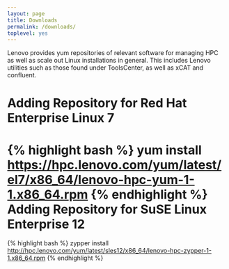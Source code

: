 ```yaml
---
layout: page
title: Downloads
permalink: /downloads/
toplevel: yes
---
```


Lenovo provides yum repositories of relevant software for managing HPC as well
as scale out Linux installations in general.  This includes Lenovo utilities
such as those found under ToolsCenter, as well as xCAT and confluent.

Adding Repository for Red Hat Enterprise Linux 7
============================
{% highlight bash %}
yum install https://hpc.lenovo.com/yum/latest/el7/x86_64/lenovo-hpc-yum-1-1.x86_64.rpm
{% endhighlight %}
Adding Repository for SuSE Linux Enterprise 12
============================
{% highlight bash %}
zypper install http://hpc.lenovo.com/yum/latest/sles12/x86_64/lenovo-hpc-zypper-1-1.x86_64.rpm
{% endhighlight %}
